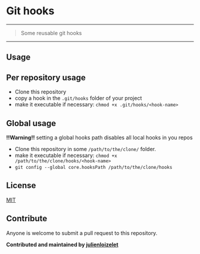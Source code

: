# Git hooks

---
> Some reusable git hooks
---


## Usage

## Per repository usage

- Clone this repository
- copy a hook in the `.git/hooks` folder of your project
- make it executable if necessary: `chmod +x .git/hooks/<hook-name>`

## Global usage

**!!Warning!!** setting a global hooks path disables all local hooks in you repos

- Clone this repository in some `/path/to/the/clone/` folder.
- make it executable if necessary: `chmod +x /path/to/the/clone/hooks/<hook-name>`
- `git config --global core.hooksPath /path/to/the/clone/hooks`



## License

[MIT](LICENSE)

## Contribute

Anyone is welcome to submit a pull request to this repository.


**Contributed and maintained by [julienloizelet](https://github.com/julienloizelet)**
